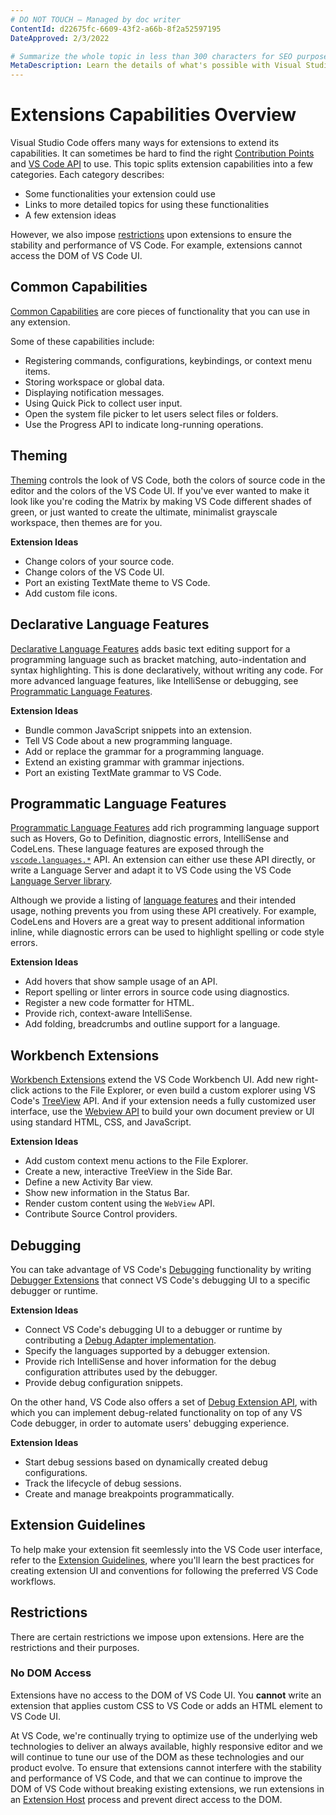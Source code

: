 ```yaml
---
# DO NOT TOUCH — Managed by doc writer
ContentId: d22675fc-6609-43f2-a66b-8f2a52597195
DateApproved: 2/3/2022

# Summarize the whole topic in less than 300 characters for SEO purpose
MetaDescription: Learn the details of what's possible with Visual Studio Code's rich extension (plug-in) API.
---
```


# Extensions Capabilities Overview

Visual Studio Code offers many ways for extensions to extend its capabilities. It can sometimes be hard to find the right [Contribution Points](/api/references/contribution-points) and [VS Code API](/api/references/vscode-api) to use. This topic splits extension capabilities into a few categories. Each category describes:

- Some functionalities your extension could use
- Links to more detailed topics for using these functionalities
- A few extension ideas

However, we also impose [restrictions](#restrictions) upon extensions to ensure the stability and performance of VS Code. For example, extensions cannot access the DOM of VS Code UI.

## Common Capabilities

[Common Capabilities](./common-capabilities) are core pieces of functionality that you can use in any extension.

Some of these capabilities include:

- Registering commands, configurations, keybindings, or context menu items.
- Storing workspace or global data.
- Displaying notification messages.
- Using Quick Pick to collect user input.
- Open the system file picker to let users select files or folders.
- Use the Progress API to indicate long-running operations.

## Theming

[Theming](./theming) controls the look of VS Code, both the colors of source code in the editor and the colors of the VS Code UI. If you've ever wanted to make it look like you're coding the Matrix by making VS Code different shades of green, or just wanted to create the ultimate, minimalist grayscale workspace, then themes are for you.

**Extension Ideas**

- Change colors of your source code.
- Change colors of the VS Code UI.
- Port an existing TextMate theme to VS Code.
- Add custom file icons.

## Declarative Language Features

[Declarative Language Features](/api/language-extensions/overview#declarative-language-features) adds basic text editing support for a programming language such as bracket matching, auto-indentation and syntax highlighting. This is done declaratively, without writing any code. For more advanced language features, like IntelliSense or debugging, see [Programmatic Language Features](#programmatic-language-features).

**Extension Ideas**

- Bundle common JavaScript snippets into an extension.
- Tell VS Code about a new programming language.
- Add or replace the grammar for a programming language.
- Extend an existing grammar with grammar injections.
- Port an existing TextMate grammar to VS Code.

## Programmatic Language Features

[Programmatic Language Features](/api/language-extensions/overview#programmatic-language-features) add rich programming language support such as Hovers, Go to Definition, diagnostic errors, IntelliSense and CodeLens. These language features are exposed through the [`vscode.languages.*`](/api/references/vscode-api#languages) API. An extension can either use these API directly, or write a Language Server and adapt it to VS Code using the VS Code [Language Server library](https://github.com/microsoft/vscode-languageserver-node).

Although we provide a listing of [language features](/api/language-extensions/programmatic-language-features) and their intended usage, nothing prevents you from using these API creatively. For example, CodeLens and Hovers are a great way to present additional information inline, while diagnostic errors can be used to highlight spelling or code style errors.

**Extension Ideas**

- Add hovers that show sample usage of an API.
- Report spelling or linter errors in source code using diagnostics.
- Register a new code formatter for HTML.
- Provide rich, context-aware IntelliSense.
- Add folding, breadcrumbs and outline support for a language.

## Workbench Extensions

[Workbench Extensions](./extending-workbench) extend the VS Code Workbench UI. Add new right-click actions to the File Explorer, or even build a custom explorer using VS Code's [TreeView](/api/extension-guides/tree-view) API. And if your extension needs a fully customized user interface, use the [Webview API](/api/extension-guides/webview) to build your own document preview or UI using standard HTML, CSS, and JavaScript.

**Extension Ideas**

- Add custom context menu actions to the File Explorer.
- Create a new, interactive TreeView in the Side Bar.
- Define a new Activity Bar view.
- Show new information in the Status Bar.
- Render custom content using the `WebView` API.
- Contribute Source Control providers.

## Debugging

You can take advantage of VS Code's [Debugging](/docs/editor/debugging) functionality by writing [Debugger Extensions](/api/extension-guides/debugger-extension) that connect VS Code's debugging UI to a specific debugger or runtime.

**Extension Ideas**

- Connect VS Code's debugging UI to a debugger or runtime by contributing a [Debug Adapter implementation](https://microsoft.github.io/debug-adapter-protocol/implementors/adapters/).
- Specify the languages supported by a debugger extension.
- Provide rich IntelliSense and hover information for the debug configuration attributes used by the debugger.
- Provide debug configuration snippets.

On the other hand, VS Code also offers a set of [Debug Extension API](/api/references/vscode-api#debug), with which you can implement debug-related functionality on top of any VS Code debugger, in order to automate users' debugging experience.

**Extension Ideas**

- Start debug sessions based on dynamically created debug configurations.
- Track the lifecycle of debug sessions.
- Create and manage breakpoints programmatically.

<!-- Add below content back after writing ./extending-core-functionalities.md  -->
<!-- ## Core Extensions

[Core Extensions](extending-core-functionalities) are for very advanced users. These let you build a custom back end for many of VS Code's low-level functionality. For example, the `FileSystem` API can be used to support working with files over FTP or other protocols. Core extensions typically work transparently from a user's point of view.

**Extension Ideas**

- Add support for working with remote files over FTP or SFTP.
- Register new source control provider, such as Mercurial.
- Implement a custom file search provider. -->

## Extension Guidelines

To help make your extension fit seemlessly into the VS Code user interface, refer to the [Extension Guidelines](/api/references/extension-guidelines), where you'll learn the best practices for creating extension UI and conventions for following the preferred VS Code workflows.

## Restrictions

There are certain restrictions we impose upon extensions. Here are the restrictions and their purposes.

### No DOM Access

Extensions have no access to the DOM of VS Code UI. You **cannot** write an extension that applies custom CSS to VS Code or adds an HTML element to VS Code UI.

At VS Code, we're continually trying to optimize use of the underlying web technologies to deliver an always available, highly responsive editor and we will continue to tune our use of the DOM as these technologies and our product evolve. To ensure that extensions cannot interfere with the stability and performance of VS Code, and that we can continue to improve the DOM of VS Code without breaking existing extensions, we run extensions in an [Extension Host](/api/advanced-topics/extension-host) process and prevent direct access to the DOM.
